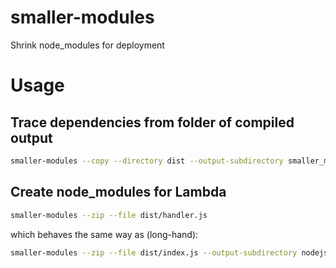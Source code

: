 # smaller-modules

Shrink node_modules for deployment

# Usage

## Trace dependencies from folder of compiled output

```bash
smaller-modules --copy --directory dist --output-subdirectory smaller_modules
```

## Create node_modules for Lambda

```bash
smaller-modules --zip --file dist/handler.js
```

which behaves the same way as (long-hand):

```bash
smaller-modules --zip --file dist/index.js --output-subdirectory nodejs --output-path node_modules.zip
```

